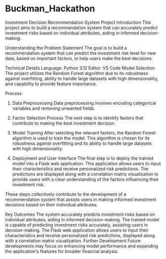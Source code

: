 # Buckman_Hackathon

Investment Decision Recommendation System Project
Introduction
This project aims to build a recommendation system that can accurately predict investment risks based on individual attributes, aiding in informed decision-making.

Understanding the Problem Statement
The goal is to build a recommendation system that can predict the investment risk level for new data, based on important factors, to help users make the best decisions.

Technical Details
Language: Python 3.12
Editor: VS Code
Model Selection
The project utilizes the Random Forest algorithm due to its robustness against overfitting, ability to handle large datasets with high dimensionality, and capability to provide feature importance.

Process
1. Data Preprocessing
Data preprocessing involves encoding categorical variables and removing unwanted fields.

2. Factor Selection Process
The next step is to identify factors that contribute to making the best investment decision.

3. Model Training
After selecting the relevant factors, the Random Forest algorithm is used to train the model. This algorithm is chosen for its robustness against overfitting and its ability to handle large datasets with high dimensionality.

4. Deployment and User Interface
The final step is to deploy the trained model into a Flask web application. This application allows users to input their characteristics and receive personalized risk predictions. The predictions are displayed along with a correlation matrix visualization to provide users with a clear understanding of the factors influencing their investment risk.

These steps collectively contribute to the development of a recommendation system that assists users in making informed investment decisions based on their individual attributes.

Key Outcomes
The system accurately predicts investment risks based on individual attributes, aiding in informed decision-making.
The trained model is capable of predicting investment risks accurately, assisting users in decision-making.
The Flask web application allows users to input their characteristics and receive personalized risk predictions, displayed along with a correlation matrix visualization.
Further Development
Future developments may focus on enhancing model performance and expanding the application's features for broader financial analysis.
